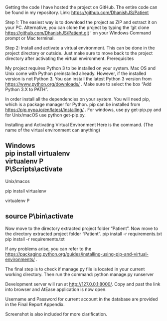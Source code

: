 Getting the code 
I have hosted the project on GitHub. The entire code can be found in my repository. Link: https://github.com/DhanishJS/Patient 

Step 1: The easiest way is to download the project as ZIP and extract it on your PC. Alternative, you can clone the project by typing the ‘git clone https://github.com/DhanishJS/Patient.git ‘ on your Windows Command prompt or Mac terminal.

Step 2: Install and activate a virtual environment. This can be done in the project directory or outside. Just make sure to move back to the project directory after activating the virtual environment. 
Prerequisites 

My project requires Python 3 to be installed on your system. Mac OS and Unix come with Python preinstalled already. However, if the installed version is not Python 3. You can install the latest Python 3 version from https://www.python.org/downloads/ .  Make sure to select the box “Add Python 3.X to PATH”.

In order install all the dependencies on your system. You will need pip, which is a package manager for Python. pip can be installed from https://pip.pypa.io/en/latest/installing/ . For windows, use py get-pip.py and for Unix/macOS use python get-pip.py. 

Installing and Activating Virtual Environment
Here is the command. (The name of the virtual environment can anything)

Windows 	                        
pip install virtualenv	            
virtualenv P 	                    
P\Scripts\activate	                
----------------------
Unix/macos

pip install virtualenv

virtualenv P

source P\bin\activate
----------------------

Now move to the directory extracted project folder “Patient”.	Now move to the directory extracted project folder “Patient”.
pip install -r requirements.txt	pip install -r requirements.txt

If any problems arise, you can refer to the https://packaging.python.org/guides/installing-using-pip-and-virtual-environments/ . 

The final step is to check if manage.py file is located in your current working directory. Then run the command: python manage.py runserver 

Development server will run at http://127.0.0.1:8000/. Copy and past the link into browser and AtEase application is now open.

Username and Password for current account in the database are provided in the Final Report Appendix.

Screenshot is also included for more clarification. 
